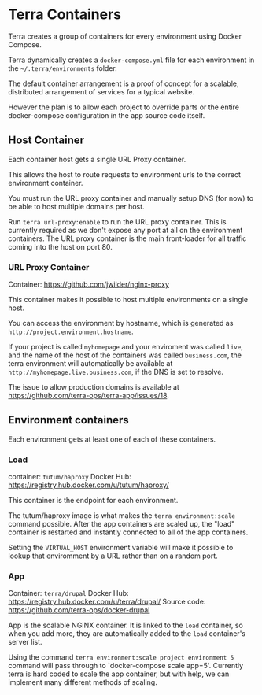 Terra Containers
================

Terra creates a group of containers for every environment using Docker Compose.

Terra dynamically creates a `docker-compose.yml` file for each environment in the `~/.terra/environments` folder.

The default container arrangement is a proof of concept for a scalable, distributed arrangement of services for a typical website.  

However the plan is to allow each project to override parts or the entire docker-compose configuration in the app source code itself.

Host Container
--------------
Each container host gets a single URL Proxy container.

This allows the host to route requests to environment urls to the correct environment container. 

You must run the URL proxy container and manually setup DNS (for now) to be able to host multiple domains per host.

Run `terra url-proxy:enable` to run the URL proxy container. This is currently required as we don't expose any port at all on the environment containers.  The URL proxy container is the main front-loader for all traffic coming into the host on port 80.

### URL Proxy Container
Container: https://github.com/jwilder/nginx-proxy

This container makes it possible to host multiple environments on a single host. 

You can access the environment by hostname, which is generated as `http://project.environment.hostname`. 

If your project is called `myhomepage` and your enviroment was called `live`, and the name of the host of the containers was called `business.com`, the terra environment will automatically be available at `http://myhomepage.live.business.com`, if the DNS is set to resolve.

The issue to allow production domains is available at https://github.com/terra-ops/terra-app/issues/18.

Environment containers
------------------
Each environment gets at least one of each of these containers.

### Load
container: `tutum/haproxy`
Docker Hub: https://registry.hub.docker.com/u/tutum/haproxy/

This container is the endpoint for each environment. 

The tutum/haproxy image is what makes the `terra environment:scale` command possible.  After the app containers are scaled up, the "load" container is restarted and instantly connected to all of the app containers.

Setting the `VIRTUAL_HOST` environment variable will make it possible to lookup that enviromment by a URL rather than on a random port.

### App
Container: `terra/drupal` 
Docker Hub: https://registry.hub.docker.com/u/terra/drupal/
Source code: https://github.com/terra-ops/docker-drupal

App is the scalable NGINX container.  It is linked to the `load` container, so when you add more, they are automatically added to the `load` container's server list.

Using the command `terra environment:scale project environment 5` command will pass through to `docker-compose scale app=5'.  Currently terra is hard coded to scale the app container, but with help, we can implement many different methods of scaling.
